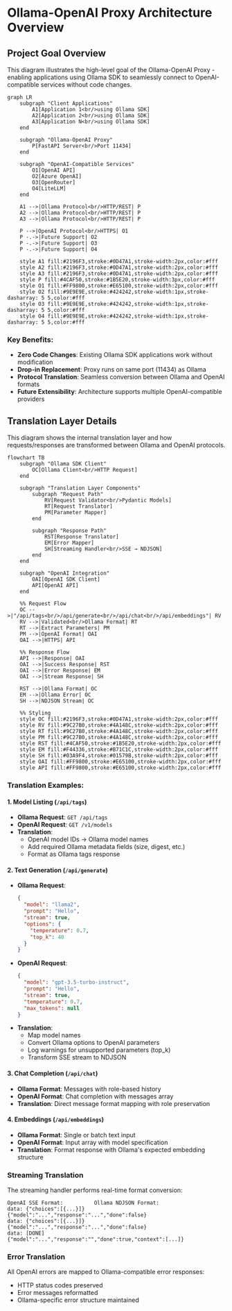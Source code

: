 # Ollama-OpenAI Proxy Architecture Overview

## Project Goal Overview

This diagram illustrates the high-level goal of the Ollama-OpenAI Proxy - enabling applications using Ollama SDK to seamlessly connect to OpenAI-compatible services without code changes.

```mermaid
graph LR
    subgraph "Client Applications"
        A1[Application 1<br/>using Ollama SDK]
        A2[Application 2<br/>using Ollama SDK]
        A3[Application N<br/>using Ollama SDK]
    end
    
    subgraph "Ollama-OpenAI Proxy"
        P[FastAPI Server<br/>Port 11434]
    end
    
    subgraph "OpenAI-Compatible Services"
        O1[OpenAI API]
        O2[Azure OpenAI]
        O3[OpenRouter]
        O4[LiteLLM]
    end
    
    A1 -->|Ollama Protocol<br/>HTTP/REST| P
    A2 -->|Ollama Protocol<br/>HTTP/REST| P
    A3 -->|Ollama Protocol<br/>HTTP/REST| P
    
    P -->|OpenAI Protocol<br/>HTTPS| O1
    P -.->|Future Support| O2
    P -.->|Future Support| O3
    P -.->|Future Support| O4
    
    style A1 fill:#2196F3,stroke:#0D47A1,stroke-width:2px,color:#fff
    style A2 fill:#2196F3,stroke:#0D47A1,stroke-width:2px,color:#fff
    style A3 fill:#2196F3,stroke:#0D47A1,stroke-width:2px,color:#fff
    style P fill:#4CAF50,stroke:#1B5E20,stroke-width:3px,color:#fff
    style O1 fill:#FF9800,stroke:#E65100,stroke-width:2px,color:#fff
    style O2 fill:#9E9E9E,stroke:#424242,stroke-width:1px,stroke-dasharray: 5 5,color:#fff
    style O3 fill:#9E9E9E,stroke:#424242,stroke-width:1px,stroke-dasharray: 5 5,color:#fff
    style O4 fill:#9E9E9E,stroke:#424242,stroke-width:1px,stroke-dasharray: 5 5,color:#fff
```

### Key Benefits:
- **Zero Code Changes**: Existing Ollama SDK applications work without modification
- **Drop-in Replacement**: Proxy runs on same port (11434) as Ollama
- **Protocol Translation**: Seamless conversion between Ollama and OpenAI formats
- **Future Extensibility**: Architecture supports multiple OpenAI-compatible providers

## Translation Layer Details

This diagram shows the internal translation layer and how requests/responses are transformed between Ollama and OpenAI protocols.

```mermaid
flowchart TB
    subgraph "Ollama SDK Client"
        OC[Ollama Client<br/>HTTP Request]
    end
    
    subgraph "Translation Layer Components"
        subgraph "Request Path"
            RV[Request Validator<br/>Pydantic Models]
            RT[Request Translator]
            PM[Parameter Mapper]
        end
        
        subgraph "Response Path"
            RST[Response Translator]
            EM[Error Mapper]
            SH[Streaming Handler<br/>SSE → NDJSON]
        end
    end
    
    subgraph "OpenAI Integration"
        OAI[OpenAI SDK Client]
        API[OpenAI API]
    end
    
    %% Request Flow
    OC -->|"/api/tags<br/>/api/generate<br/>/api/chat<br/>/api/embeddings"| RV
    RV -->|Validated<br/>Ollama Format| RT
    RT -->|Extract Parameters| PM
    PM -->|OpenAI Format| OAI
    OAI -->|HTTPS| API
    
    %% Response Flow
    API -->|Response| OAI
    OAI -->|Success Response| RST
    OAI -->|Error Response| EM
    OAI -->|Stream Response| SH
    
    RST -->|Ollama Format| OC
    EM -->|Ollama Error| OC
    SH -->|NDJSON Stream| OC
    
    %% Styling
    style OC fill:#2196F3,stroke:#0D47A1,stroke-width:2px,color:#fff
    style RV fill:#9C27B0,stroke:#4A148C,stroke-width:2px,color:#fff
    style RT fill:#9C27B0,stroke:#4A148C,stroke-width:2px,color:#fff
    style PM fill:#9C27B0,stroke:#4A148C,stroke-width:2px,color:#fff
    style RST fill:#4CAF50,stroke:#1B5E20,stroke-width:2px,color:#fff
    style EM fill:#F44336,stroke:#B71C1C,stroke-width:2px,color:#fff
    style SH fill:#03A9F4,stroke:#01579B,stroke-width:2px,color:#fff
    style OAI fill:#FF9800,stroke:#E65100,stroke-width:2px,color:#fff
    style API fill:#FF9800,stroke:#E65100,stroke-width:2px,color:#fff
```

### Translation Examples:

#### 1. Model Listing (`/api/tags`)
- **Ollama Request**: `GET /api/tags`
- **OpenAI Request**: `GET /v1/models`
- **Translation**: 
  - OpenAI model IDs → Ollama model names
  - Add required Ollama metadata fields (size, digest, etc.)
  - Format as Ollama tags response

#### 2. Text Generation (`/api/generate`)
- **Ollama Request**: 
  ```json
  {
    "model": "llama2",
    "prompt": "Hello",
    "stream": true,
    "options": {
      "temperature": 0.7,
      "top_k": 40
    }
  }
  ```
- **OpenAI Request**:
  ```json
  {
    "model": "gpt-3.5-turbo-instruct",
    "prompt": "Hello",
    "stream": true,
    "temperature": 0.7,
    "max_tokens": null
  }
  ```
- **Translation**:
  - Map model names
  - Convert Ollama options to OpenAI parameters
  - Log warnings for unsupported parameters (top_k)
  - Transform SSE stream to NDJSON

#### 3. Chat Completion (`/api/chat`)
- **Ollama Format**: Messages with role-based history
- **OpenAI Format**: Chat completion with messages array
- **Translation**: Direct message format mapping with role preservation

#### 4. Embeddings (`/api/embeddings`)
- **Ollama Format**: Single or batch text input
- **OpenAI Format**: Input array with model specification
- **Translation**: Format response with Ollama's expected embedding structure

### Streaming Translation

The streaming handler performs real-time format conversion:

```
OpenAI SSE Format:          Ollama NDJSON Format:
data: {"choices":[{...}]}   {"model":"...","response":"...","done":false}
data: {"choices":[{...}]}   {"model":"...","response":"...","done":false}
data: [DONE]                {"model":"...","response":"","done":true,"context":[...]}
```

### Error Translation

All OpenAI errors are mapped to Ollama-compatible error responses:
- HTTP status codes preserved
- Error messages reformatted
- Ollama-specific error structure maintained